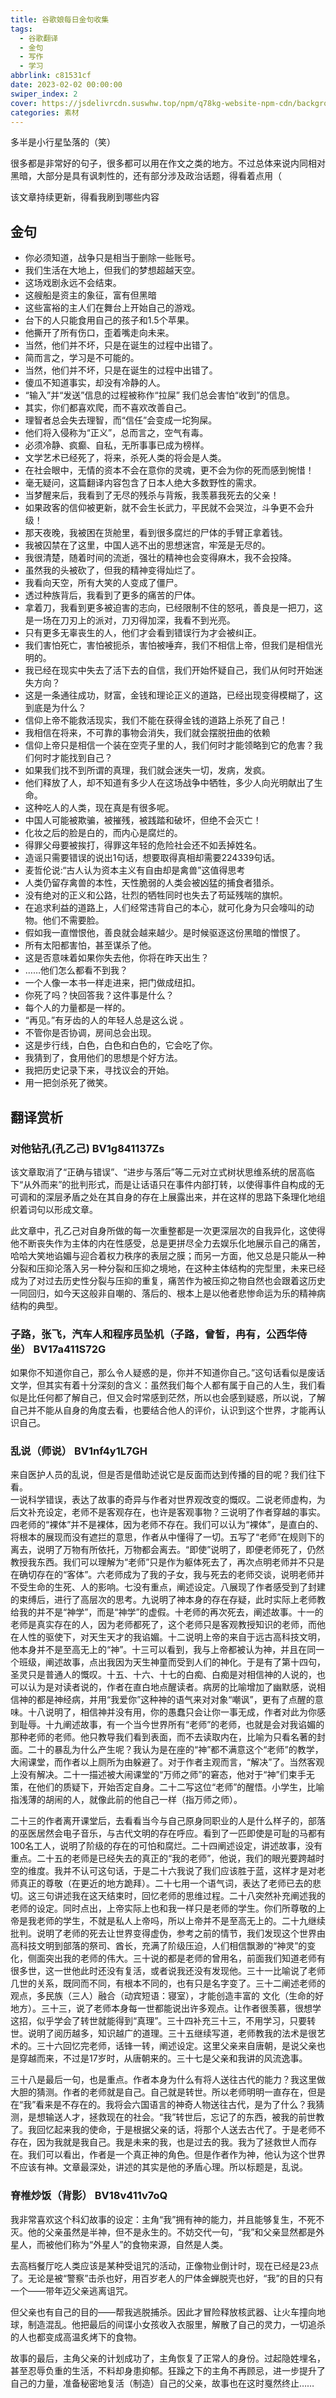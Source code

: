 ```yaml
---
title: 谷歌娘每日金句收集
tags:
  - 谷歌翻译
  - 金句
  - 写作
  - 学习
abbrlink: c81531cf
date: 2023-02-02 00:00:00
swiper_index: 2
cover: https://jsdelivrcdn.suswhw.top/npm/q78kg-website-npm-cdn/background6.jpg
categories: 素材
---
```


多半是小行星坠落的（笑）

很多都是非常好的句子，很多都可以用在作文之类的地方。不过总体来说内同相对黑暗，大部分是具有讽刺性的，还有部分涉及政治话题，得看着点用（

该文章持续更新，得看我刷到哪些内容

## 金句

- 你必须知道，战争只是相当于删除一些账号。
- 我们生活在大地上，但我们的梦想超越天空。
- 这场戏剧永远不会结束。
- 这艘船是资主的象征，富有但黑暗
- 这些富裕的主人们在舞台上开始自己的游戏。
- 台下的人只能食用自己的孩子和1.5个苹果。
- 他撕开了所有伤口，歪着嘴走向未来。
- 当然，他们并不坏，只是在诞生的过程中出错了。
- 简而言之，学习是不可能的。
- 当然，他们并不坏，只是在诞生的过程中出错了。
- 傻瓜不知道事实，却没有冷静的人。
- “输入”并“发送”信息的过程被称作“拉屎” 我们总会害怕“收到”的信息。
- 其实，你们都喜欢爬，而不喜欢改善自己。
- 理智者总会失去理智，而“信任”会变成一坨狗屎。
- 他们将入侵称为“正义”，总而言之，空气有毒。
- 必须冷静、疯癫、自私，无所事事已成为榜样。​
- 文学艺术已经死了，将来，杀死人类的将会是人类。
- 在社会眼中，无情的资本不会在意你的灵魂，更不会为你的死而感到惋惜！
- 毫无疑问，这篇翻译内容包含了日本人绝大多数野性的需求。
- 当梦醒​来后，我看到了无尽的残杀与背叛，我羡慕我死去的父亲！
- 如果政客的信仰被更新，就不会生长武力，平民就不会哭泣，斗争更不会升级！
- 那天夜晚，我被困在货舱里，看到很多腐烂的尸体的手臂正拿着钱。
- 我被囚禁在了这里，中国人逃不出的思想迷宫，牢笼是无尽的。
- 我很清楚，随着时间的流逝，强壮的精神也会变得麻木，我不会投降。
- 虽然我的头被砍了，但我的精神变得灿烂了。
- 我看向天空，所有大笑的人变成了僵尸。​
- 透过种族背后，我看到了更多的痛苦的尸体。
- 拿着刀，我看到更多被迫害的志向，已经限制不住的怒吼，善良是一把刀，这是一场在刀刃上的派对，刀刃得加深，我看不到光亮。
- 只有更多无辜丧生的人，他们才会看到错误行为才会被纠正。
- 我们害怕死亡，害怕被扼杀，害怕被唾弃，我们不相信上帝，但我们是相信光明的。
- 我已经在现实中失去了活下去的自信，我们开始怀疑自己，我们从何时开始迷失方向？
- 这是一条通往成功，财富，金钱和理论正义的道路，已经出现变得模糊了，这到底是为什么？
- 信仰上帝不能救活现实，我们不能在获得金钱的道路上杀死了自己！
- 我相信在将来，不可靠的事物会消失，我们就会摆脱扭曲的依赖
- 信仰上帝只是相信一个装在空壳子里的人，我们何时才能领略到它的危害？我们何时才能找到自己？
- 如果我们找不到所谓的真理，我们就会迷失一切，发病，发疯。
- 他们释放了人，却不知道有多少人在这场战争中牺牲，多少人向光明献出了生命。
- 这种吃人的人类，现在真是有很多呢。
- 中国人可能被欺骗，被摧残，被践踏和破坏，但绝不会灭亡！
- 化妆之后的脸是白的，而内心是腐烂的。​
- 得罪父母要被挨打，得罪这年轻的危险社会还不如丢掉姓名。
- 造谣只需要错误的说出1句话，想要取得真相却需要224339句话。
- 麦哲​伦说:“古人认为资本主义有自由却是禽兽”这值得思考
- 人类仍留存禽兽的本性，天性脆弱的人类会被凶猛的捕食者猎杀。
- 没有绝对的正义和公路，壮烈的牺牲同时也失去了苟延残喘的旗帜。
- 在追求利益的道路上，人们经常违背自己的本心，就可化身为只会嚎叫的动物。他们不需要脸。
- 假如我一直憎恨他，善良就会越来越少。是时候驱逐这份黑暗的憎恨了。​
- 所有太阳都害怕，甚至谋杀了他。
- 这是否意味着如果你失去他，你将在昨天出生？
- ……他们怎么都看不到我？
- 一个人像一本书一样走进来，把门做成纽扣。
- 你死了吗？快回答我？这件事是什么？
- 每个人的力量都是一样的。
- “再见。”有牙齿的人的年轻人总是这么说 。
- 不管你是否协调，房间总会出现。
- 这是步行线，白色，白色和白色的，它会吃了你。
- 我猜到了，食用他们的思想是个好方法。
- 我把历史记录下来，寻找议会的开始。​
- 用一把剑杀死了微笑。

## 翻译赏析

### 对他钻孔(孔乙己) BV1g841137Zs

该文章取消了“正确与错误”、“进步与落后”等二元对立式树状思维系统的居高临下“从外而来”的批判形式，而是让话语只在事件内部打转，以使得事件自构成的无可调和的深层矛盾之处在其自身的存在上展露出来，并在这样的思路下条理化地组织着词句以形成文章。

此文章中，孔乙己对自身所做的每一次重整都是一次更深层次的自我异化，这使得他不断丧失作为主体的内在性感受，总是更拼尽全力去娱乐化地展示自己的痛苦，哈哈大笑地谄媚与迎合着权力秩序的表层之膜；而另一方面，他又总是只能从一种分裂和压抑沦落入另一种分裂和压抑之境地，在这种主体结构的完型里，未来已经成为了对过去历史性分裂与压抑的重复，痛苦作为被压抑之物自然也会跟着这历史一同回归，如今天这般非自嘲的、落后的、根本上是以他者悲惨命运为乐的精神病结构的典型。​

### 子路，张飞，汽车人和程序员坠机（子路，曾皙，冉有，公西华侍坐） BV17a411S72G

如果你不知道你自己，那么令人疑惑的是，你并不知道你自己。”这句话看似是废话文学，但其实有着十分深刻的含义：虽然我们每个人都有属于自己的人生，我们看似是比任何都了解自己，但又会时常感到茫然，所以也会感到疑惑，所以说，了解自己并不能从自身的角度去看，也要结合他人的评价，认识到这个世界，才能再认识自己。 ​

### 乱说（师说） BV1nf4y1L7GH

来自医护人员的乱说，但是否是借助述说它是反面而达到传播的目的呢？我们往下看。\
一说科学错误，表达了故事的奇异与作者对世界观改变的慨叹。二说老师虚构，为后文补充设定，老师不是客观存在，也许是客观事物？三说明了作者穿越的事实。四老师的“裸体”并不是裸体，因为老师不存在。我们可以认为“裸体”，是直白的、将根本的展现而没有遮拦的意思，作者从中懂得了一切。五写了“老师”在规则下的离去，说明了万物有所依托，万物都会离去。“即使”说明了，即便老师死了，仍然教授我东西。我们可以理解为“老师”只是作为躯体死去了，再次点明老师并不只是在确切存在的“客体”。六老师成为了我的子女，我与死去的老师交谈，说明老师并不受生命的生死、人的影响。七没有重点，阐述设定。八展现了作者感受到了封建的束缚后，进行了高层次的思考。九说明了神本身的存在存疑，此时实际上老师教给我的并不是“神学”，而是“神学”的虚假。十老师的再次死去，阐述故事。十一的老师是真实存在的人，因为老师都死了，这个老师只是客观教授知识的老师，而他在人性的驱使下，对天生天才的我谄媚。十二说明上帝的来自于远古高科技文明，他本身并不是至高无上的“神”。十三可以看到，我与上帝都被认为神，并且在同一个班级，阐述故事，点出我因为天生神童而受到人们的神化。于是有了第十四句，圣灵只是普通人的慨叹。十五、十六、十七的白痴、白痴是对相信神的人说的，也可以认为是对读者说的，作者在直白地点醒读者。病房的比喻增加了幽默感，说相信神的都是神经病，并用“我爱你”这种神的语气来对对象“嘲讽”，更有了点醒的意味。十八说明了，相信神并没有用，你的愚蠢只会让你一事无成，作者对此为你感到耻辱。十九阐述故事，有一个当今世界所有“老师”的老师，也就是会对我谄媚的那种老师的老师。他只教导我们看到表面，而不去读取内在，比喻为只看名著的封面。二十的暴乱为什么产生呢？我认为是在座的“神”都不满意这个“老师”的教学，​大闹课​堂，而作者以上厕所为由躲避了。对于作者主观而言，“解决”了。当然客观上没有解决。二十一描述被大闹课堂的“万师之师”的窘态，他对于“神”们束手无策，在他们的质疑下，开始否定自身。二十二写这位“老师”的醒悟。小学生，比喻指浅薄的胡闹的人，就像此前的他自己一样（指万师之师）。 ​

二十三的作者离开课堂后，去看看当今与自己原身同职业的人是什么样子的，部落的巫医居然会电子音乐，与古代文明的存在呼应。看到了一匹即使是可耻的马都有100名工人，说明了阶级的存在的可怕和腐烂。二十四阐述设定，讲述故事，没有重点。二十五的老师是已经失去的真正的“我的老师”，他说，我们的眼光要跨越时空的维度。我并不认可这句话，于是二十六我说了我们应该胜于蓝，这样才是对老师真正的尊敬（在更近的地方跪拜）。二十七用一个语气词，表达了老师已去的悲切。这三句讲述我在这天结束时，回忆老师的思维过程。二十八突然补充阐述我的老师的设定。同时点出，上帝实际上也和我一样只是老师的学生。你们所尊敬的上帝是我老师的学生，不就是私人上帝吗，所以上帝并不是至高无上的。二十九继续批判。说明了老师的死去让世界变得虚伪，参考之前的情节，我们发现这个世界由高科技文明到部落的祭司、酋长，充满了阶级压迫，人们相信飘渺的“神灵”的变化，侧面突出我的老师的伟大。三十说的都是老师的曾用名，前面我们知道老师有很多世，这一世他此时还没有复活，或者说我还没有发现他。三十一比喻说了老师几世的关系，既同而不同，有根本不同的，也有只是名字变了。三十二阐述老师的观点，多民族（三人）融合（动宾短语：寝室），才能创造丰富的 文化（生命的好地方）。三十三，说了老师本身每一世都能说出许多观点。让作者很羡慕，很想学这招，似乎学会了转世就能得到“真理”。三十四补充三十三，不用学习，只要转世。说明了阅历越多，知识越广的道理。三十五继续写道，老师教我的法术是很艺术的。三十六回忆完老师，话锋一转，阐述设定。这里父亲来自唐朝，是说父亲也是穿越而来，不过是17岁时，从唐朝来的。三十七是父亲和我讲的风流逸事。​

三十八是最后一句，也是重点。作者本身为什么有将人送往古代的能力？我这里做大胆的猜测。作者的老师就是自己。自己就是转世。所以老师明明一直存在，但是在“我”看来是不存在的。我将会六国语言的神奇人物送往古代，是为了什么？我猜测，是想输送人才，拯救现在的社会。“我”转世后，忘记了的东西，被我的前世教了。我回忆起来我的使命，于是根据父亲的话，将那个人送去古代了。于是老师不存在，因为我就是我自己。我是未来的我，也是过去的我。我为了拯救世人而存在。我们可以看出，作者是一个真正神的角色。但是作者作为神，他认为这个世界不应该有神。文章最深处，讲述的其实是他的矛盾心理。所以标题是，乱说。​

### 脊椎炒饭（背影） BV18v411v7oQ

我非常喜欢这个科幻故事的设定：主角“我”拥有神的能力，并且能够复生，​不死不​灭。他的父亲虽然是半神，但不是永生的。不妨交代一句，“我”和父亲显然都是外星人，而被他们称为“外星人”的食物来源，自然是人类。

去高档餐厅吃人类应该是某种受诅咒的活动，正像物业倒计时，现在已经是23点了。无论是被“警察”击杀也好，用百岁老人的尸体金蝉脱壳也好，“我”的目的只有一个——带年迈父亲逃离诅咒。

但父亲也有自己的目的——帮我逃脱捕杀。因此才冒险释放核武器、让火车撞向地球，制造混乱。他把最后的间谍小女孩收入衣服里，解散了自己的灵力，一切追杀的人也都变成高温炙烤下的食物。

故事的最后，主角父亲的计划成功了，主角恢复了正常人的身份。过起隐姓埋名，甚至忍辱负重的生活，不料却身患抑郁。狂躁之下的主角不再顾忌，进一步提升了自己的力量，准备秘密地复活（制造）自己的父亲，故事也在这时戛然终止…… ​
